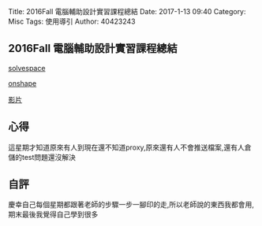 Title: 2016Fall 電腦輔助設計實習課程總結
Date: 2017-1-13 09:40
Category: Misc
Tags: 使用導引
Author: 40423243

<h2>2016Fall 電腦輔助設計實習課程總結</h2>

[solvespace](https://40423243.github.io/2016fallcadp_hw/blog/w16.html)

[onshape](https://40423243.github.io/2016fallcadp_hw/blog/w14.html)

[影片](https://vimeo.com/user45620934)

<section>
<h1>心得</h1>
<p>這星期才知道原來有人到現在還不知道proxy,原來還有人不會推送檔案,還有人倉儲的test問題還沒解決</p>
</section>
<section>
    <h1>自評</h1>
    <p>慶幸自己每個星期都跟著老師的步驟一步一腳印的走,所以老師說的東西我都會用,期末最後我覺得自己學到很多</p>
</section>
